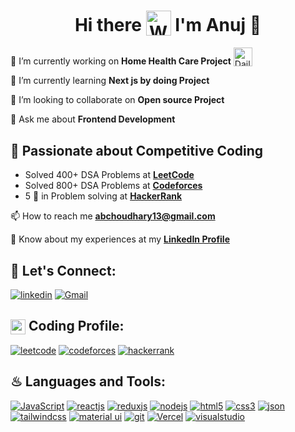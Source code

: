 <h1 align='center'>
  Hi there <img style="vertical-align: sub" src="https://media.giphy.com/media/hvRJCLFzcasrR4ia7z/giphy.gif" alt="Waving hands" width="40" /> I'm Anuj 👨
</h1>
<!-- <div align='center'>
  <img src="https://komarev.com/ghpvc/?username=abchoudhary13&style=flat-square&color=blue" alt="Profile Views" />
</div> -->

🔭 I’m currently working on **Home Health Care Project** <img style="vertical-align: bottom" src="https://media.giphy.com/media/WUlplcMpOCEmTGBtBW/giphy.gif" alt="Daily Coding" width="30" />

🏫 I’m currently learning **Next js by doing Project**

🔎 I’m looking to collaborate on **Open source Project**

💬 Ask me about **Frontend Development**


## 💪 Passionate about Competitive Coding

- Solved 400+ DSA Problems at **[LeetCode](https://leetcode.com/anuj0165/)**
- Solved 800+ DSA Problems at **[Codeforces](https://codeforces.com/profile/abchoudhary13)**
- 5 🌟 in Problem solving at **[HackerRank](https://www.hackerrank.com/abchoudhary13)**

📫 How to reach me **abchoudhary13@gmail.com**

📄 Know about my experiences at my **[LinkedIn Profile](https://www.linkedin.com/in/anuj-choudhary-2b593522a/)**

## 🔗 Let's Connect:

[![linkedin](https://img.shields.io/badge/LinkedIn-0077B5?style=for-the-badge&logo=linkedin&logoColor=white)](https://www.linkedin.com/in/anuj-choudhary-2b593522a/)
[![Gmail](https://img.shields.io/badge/Gmail-D14836?style=for-the-badge&logo=gmail&logoColor=white)](mailto:abchoudhary13@gmail.com)

## ‍<img style="vertical-align: sub" src="https://media2.giphy.com/media/QssGEmpkyEOhBCb7e1/giphy.gif?cid=ecf05e47a0n3gi1bfqntqmob8g9aid1oyj2wr3ds3mg700bl&rid=giphy.gif" width = 24px> Coding Profile:

[![leetcode](https://img.shields.io/badge/-LeetCode-FFA116?style=for-the-badge&logo=LeetCode&logoColor=black)](https://leetcode.com/anuj0165/)
[![codeforces](https://img.shields.io/badge/-Codeforces-2EC866?style=for-the-badge&logo=Codeforces&logoColor=white)](https://codeforces.com/profile/abchoudhary13)
[![hackerrank](https://img.shields.io/badge/-Hackerrank-2EC866?style=for-the-badge&logo=HackerRank&logoColor=white)](https://www.hackerrank.com/abchoudhary13)

## ♨ Languages and Tools:

[![JavaScript](https://img.shields.io/badge/JavaScript-323330?style=for-the-badge&logo=javascript&logoColor=F7DF1E)](https://developer.mozilla.org/en-US/docs/Web/JavaScript)
[![reactjs](https://img.shields.io/badge/React-20232A?style=for-the-badge&logo=react&logoColor=61DAFB)](https://reactjs.org/)
[![reduxjs](https://img.shields.io/badge/Redux-593D88?style=for-the-badge&logo=redux&logoColor=white)](https://redux.js.org)
[![nodejs](https://img.shields.io/badge/Node.js-339933?style=for-the-badge&logo=nodedotjs&logoColor=white)](https://nodejs.org)
[![html5](https://img.shields.io/badge/HTML5-E34F26?style=for-the-badge&logo=html5&logoColor=white)](https://www.w3.org/html/)
[![css3](https://img.shields.io/badge/CSS3-1572B6?style=for-the-badge&logo=css3&logoColor=white)](https://www.w3schools.com/css/)
[![json](https://img.shields.io/badge/json-5E5C5C?style=for-the-badge&logo=json&logoColor=white)](https://www.json.org/)
[![tailwindcss](https://img.shields.io/badge/Tailwind_CSS-38B2AC?style=for-the-badge&logo=tailwind-css&logoColor=white)](https://tailwindcss.com/)
[![material ui](https://img.shields.io/badge/Material%20UI-007FFF?style=for-the-badge&logo=mui&logoColor=white)](https://mui.com/)
[![git](https://img.shields.io/badge/GIT-E44C30?style=for-the-badge&logo=git&logoColor=white)](https://git-scm.com/)
[![Vercel](https://img.shields.io/badge/Vercel-000000?style=for-the-badge&logo=vercel&logoColor=white)](https://vercel.com/)
[![visualstudio](https://img.shields.io/badge/VSCode-0078D4?style=for-the-badge&logo=visual%20studio%20code&logoColor=white)](https://code.visualstudio.com/)
